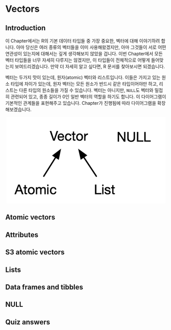 # Vectors



## Introduction

이 Chapter에서는 R의 기본 데이터 타입들 중 가장 중요한, 벡터에 대해 이야기하려 합니다. 아마 당신은 여러 종류의 벡터들을 이미 사용해왔겠지만, 아마 그것들이 서로 어떤 연관성이 있는지에 대해서는 깊게 생각해보지 않았을 겁니다. 이번 Chapter에서 모든 벡터 타입들을 너무 자세히 다루지는 않겠지만, 이 타입들이 전체적으로 어떻게 들어맞는지 보여드리겠습니다. 만약 더 자세히 알고 싶다면, R 문서를 찾아보시면 되겠습니다. 

벡터는 두가지 맛이 있는데, 원자(atomic) 벡터와 리스트입니다. 이들은 가지고 있는 원소 타입에 차이가 있는데, 원자 벡터는 모든 원소가 반드시 같은 타입이어야만 하고, 리스트는 다른 타입의 원소들을 가질 수 있습니다. 벡터는 아니지만, `NULL`도 벡터와 밀접히 관련되어 있고, 종종 길이가 0인 일반 벡터의 역할을 하기도 합니다. 이 다이어그램이  기본적인 관계들을 표현해주고 있습니다. Chapter가 진행됨에 따라 다이어그램을 확장해보겠습니다.

<img src="diagrams/vectors/summary-tree.png" style="display: block; margin: auto;" />

## Atomic vectors
## Attributes
## S3 atomic vectors
## Lists
## Data frames and tibbles
## NULL
## Quiz answers
